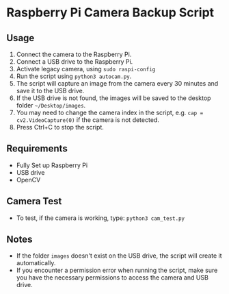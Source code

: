 # Raspberry Pi Camera Backup Script

## Usage

1. Connect the camera to the Raspberry Pi.
2. Connect a USB drive to the Raspberry Pi.
3. Activate legacy camera, using `sudo raspi-config` 
3. Run the script using `python3 autocam.py`.
4. The script will capture an image from the camera every 30 minutes and save it to the USB drive.
5. If the USB drive is not found, the images will be saved to the desktop folder `~/Desktop/images`.
6. You may need to change the camera index in the script, e.g. `cap = cv2.VideoCapture(0)` if the camera is not detected.
7. Press Ctrl+C to stop the script.

## Requirements

- Fully Set up Raspberry Pi 
- USB drive
- OpenCV

## Camera Test
 
- To test, if the camera is working, type: `python3 cam_test.py`

## Notes

- If the folder `images` doesn't exist on the USB drive, the script will create it automatically.
- If you encounter a permission error when running the script, make sure you have the necessary permissions to access the camera and USB drive.
